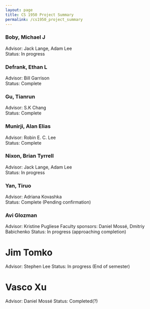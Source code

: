 ```yaml
---
layout: page
title: CS 1950 Project Summary
permalink: /cs1950_project_summary
---
```


### Boby, Michael J  
Advisor: Jack Lange, Adam Lee  
Status: In progress  

### Defrank, Ethan L  
Advisor: Bill Garrison  
Status: Complete  

### Gu, Tianrun
Advisor: S.K Chang  
Status: Complete

### Munirji, Alan Elias  
Advisor: Robin E. C. Lee  
Status: Complete  

### Nixon, Brian Tyrrell  
Advisor: Jack Lange, Adam Lee  
Status: In progress  

### Yan, Tiruo  
Advisor: Adriana Kovashka  
Status: Complete (Pending confirmation)  

### Avi Glozman
Advisor: Kristine Pugliese
Faculty sponsors: Daniel Mossé, Dmitriy Babichenko
Status: In progress (approaching completion)

# Jim Tomko
Advisor: Stephen Lee
Status: In progress (End of semester)

# Vasco Xu
Advisor: Daniel Mossé
Status: Completed(?)
